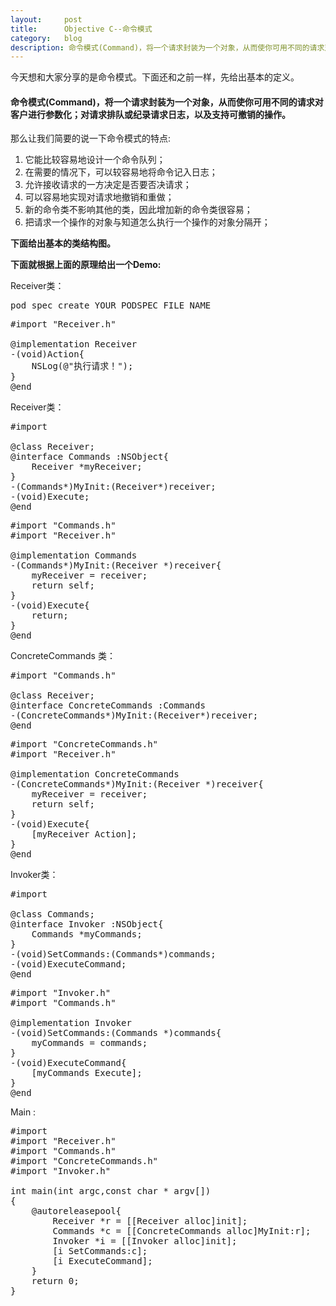 ```yaml
---
layout:     post
title:      Objective C--命令模式
category:   blog
description: 命令模式(Command)，将一个请求封装为一个对象，从而使你可用不同的请求对客户进行参数化；对请求排队或纪录请求日志，以及支持可撤销的操作。
---
```

今天想和大家分享的是命令模式。下面还和之前一样，先给出基本的定义。


> 
#### 命令模式(Command)，将一个请求封装为一个对象，从而使你可用不同的请求对客户进行参数化；对请求排队或纪录请求日志，以及支持可撤销的操作。

那么让我们简要的说一下命令模式的特点:
1. 它能比较容易地设计一个命令队列；
2. 在需要的情况下，可以较容易地将命令记入日志；
3. 允许接收请求的一方决定是否要否决请求；
4. 可以容易地实现对请求地撤销和重做；
5. 新的命令类不影响其他的类，因此增加新的命令类很容易；
6. 把请求一个操作的对象与知道怎么执行一个操作的对象分隔开；

**下面给出基本的类结构图。**


**下面就根据上面的原理给出一个Demo:**

Receiver类：
<pre class="prettyprint">pod spec create YOUR_PODSPEC_FILE_NAME</pre>  

<pre class="prettyprint">
#import "Receiver.h"

@implementation Receiver
-(void)Action{
    NSLog(@"执行请求！");
}
@end</pre>  

Receiver类：
<pre class="prettyprint">
#import <Foundation/Foundation.h>

@class Receiver;
@interface Commands :NSObject{
    Receiver *myReceiver;
}
-(Commands*)MyInit:(Receiver*)receiver;
-(void)Execute;
@end</pre>  

<pre class="prettyprint">
#import "Commands.h"
#import "Receiver.h"

@implementation Commands
-(Commands*)MyInit:(Receiver *)receiver{
    myReceiver = receiver;
    return self;
}
-(void)Execute{
    return;
}
@end</pre>  

ConcreteCommands 类：
<pre class="prettyprint">
#import "Commands.h"

@class Receiver;
@interface ConcreteCommands :Commands
-(ConcreteCommands*)MyInit:(Receiver*)receiver;
@end
</pre>  

<pre class="prettyprint">
#import "ConcreteCommands.h"
#import "Receiver.h"

@implementation ConcreteCommands
-(ConcreteCommands*)MyInit:(Receiver *)receiver{
    myReceiver = receiver;
    return self;
}
-(void)Execute{
    [myReceiver Action];
}
@end
</pre>  

Invoker类：
<pre class="prettyprint">
#import <Foundation/Foundation.h>

@class Commands;
@interface Invoker :NSObject{
    Commands *myCommands;
}
-(void)SetCommands:(Commands*)commands;
-(void)ExecuteCommand;
@end
</pre>  

<pre class="prettyprint">
#import "Invoker.h"
#import "Commands.h"

@implementation Invoker
-(void)SetCommands:(Commands *)commands{
    myCommands = commands;
}
-(void)ExecuteCommand{
    [myCommands Execute];
}
@end
</pre>  

Main :
<pre class="prettyprint">
#import <Foundation/Foundation.h>
#import "Receiver.h"
#import "Commands.h"
#import "ConcreteCommands.h"
#import "Invoker.h"

int main(int argc,const char * argv[])
{
    @autoreleasepool{
        Receiver *r = [[Receiver alloc]init];
        Commands *c = [[ConcreteCommands alloc]MyInit:r];
        Invoker *i = [[Invoker alloc]init];
        [i SetCommands:c];
        [i ExecuteCommand];
    }
    return 0;
}
</pre>  




